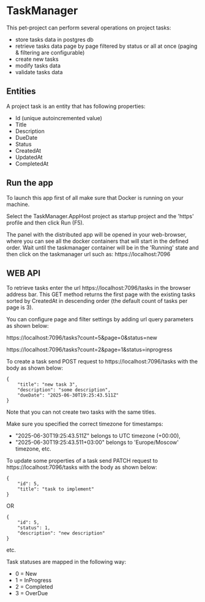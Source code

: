 # TaskManager

This pet-project can perform several operations on project tasks:

- store tasks data in postgres db
- retrieve tasks data page by page filtered by status or all at once (paging & filtering are configurable)
- create new tasks
- modify tasks data
- validate tasks data


## Entities

A project task is an entity that has following properties:

- Id (unique autoincremented value)
- Title
- Description
- DueDate
- Status
- CreatedAt
- UpdatedAt
- CompletedAt

## Run the app

To launch this app first of all make sure that Docker is running on your machine.

Select the TaskManager.AppHost project as startup project and the 'https' profile and then click Run (F5).

The panel with the distributed app will be opened in your web-browser, where you can see all the docker containers that will start in the defined order.
Wait until the taskmanager container will be in the 'Running' state and then click on the taskmanager url such as:
https://localhost:7096

## WEB API

To retrieve tasks enter the url https://localhost:7096/tasks in the browser address bar.
This GET method returns the first page with the existing tasks sorted by CreatedAt in descending order (the default count of tasks per page is 3).

You can configure page and filter settings by adding url query parameters as shown below:

https://localhost:7096/tasks?count=5&page=0&status=new

https://localhost:7096/tasks?count=2&page=1&status=inprogress

To create a task send POST request to https://localhost:7096/tasks with the body as shown below:
```
{
    "title": "new task 3",
    "description": "some description",
    "dueDate": "2025-06-30T19:25:43.511Z"
}
```
Note that you can not create two tasks with the same titles.

Make sure you specified the correct timezone for timestamps:

- "2025-06-30T19:25:43.511Z" belongs to UTC timezone (+00:00),
- "2025-06-30T19:25:43.511+03:00" belongs to 'Europe/Moscow' timezone, etc.

To update some properties of a task send PATCH request to https://localhost:7096/tasks with the body as shown below:
```
{
    "id": 5,
    "title": "task to implement"
}
```
OR
```
{
    "id": 5,
    "status": 1,
    "description": "new description"
}
```
etc.

Task statuses are mapped in the following way:

- 0 = New
- 1 = InProgress
- 2 = Completed
- 3 = OverDue




